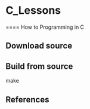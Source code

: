 # C_Lessons
====
How to Programming in C

## Download source

## Build from source
make

## References



